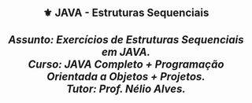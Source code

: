 <h2 align="center">⚜️ JAVA - Estruturas Sequenciais
<i><h4 align="center">Assunto: Exercícios de Estruturas Sequenciais em JAVA. <br>
Curso: JAVA Completo + Programação Orientada a Objetos + Projetos.<br>
Tutor: Prof. Nélio Alves. </i>
